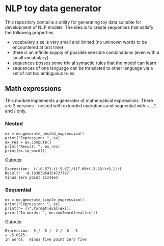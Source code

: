 # NLP toy data generator

This repository contains a utility for generating toy data suitable for development of NLP models.
The idea is to create sequences that satisfy the following properties: 
- vocabulary size is very small and limited (no unknown words to be encountered at test time)
- there is an infinite supply of possible sensible combinations (even with a small vocabulary)
- sequences posses some trivial syntactic rules that the model can learn
- sequences of one language can be translated to other language via a set of not too ambiguous rules

## Math expressions

This module implements a generator of mathematical expressions. There are 2 versions - nested with extended operations and sequential with +,-,\*, and / only.

### Nested
```
ex = me.generate_nested_expression()
print("Expression: ", ex)
ex_res = ex.compute()
print("Result: ", ex_res)
print(ex.to_word())
```
Outputs:
```
Expression:  ((-0.57)-((-5.67)/((7.09+(-2.23))+9.1)))
Result:  -0.16383954154727787
minus zero point sixteen
```

### Sequential
```
ex = me.generate_simple_expression()
print("Expression: ", ex)
print("= {}".format(eval(ex)))
print("In words: ", me.num2word(eval(ex)))
```
Outputs:
```
Expression:  5 / -5 / -2 / -8 - 5
= -5.0625
In words:  minus five point zero five
```
